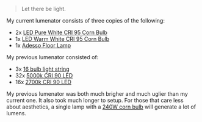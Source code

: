 > Let there be light.

My current lumenator consists of three copies of the following:

* 2x [LED Pure White CRI 95 Corn Bulb](https://smile.amazon.com/gp/product/B07PS4P15M/ref=ppx_yo_dt_b_search_asin_title?ie=UTF8&psc=1)
* 1x [LED Warm White CRI 95 Corn Bulb](https://smile.amazon.com/gp/product/B07PNVTPCR/ref=ppx_yo_dt_b_search_asin_title?ie=UTF8&th=1)
* 1x [Adesso Floor Lamp](https://smile.amazon.com/gp/product/B000PRNWBC/ref=ppx_yo_dt_b_search_asin_title?ie=UTF8&psc=1)

My previous lumenator consisted of:

* 3x [16 bulb light string](https://smile.amazon.com/gp/product/B08HLTF5L1/ref=ppx_yo_dt_b_asin_title_o00_s00?ie=UTF8&psc=1)
* 32x [5000k CRI 90 LED](https://smile.amazon.com/gp/product/B07JMP9K7W/ref=ppx_yo_dt_b_search_asin_title?ie=UTF8&psc=1)
* 16x [2700k CRI 90 LED](https://smile.amazon.com/gp/product/B07WW36YDK/ref=ppx_yo_dt_b_search_asin_title?ie=UTF8&psc=1)

My previous lumenator was both much brigher and much uglier than my current one. It also took much longer to setup. For those that care less about aesthetics, a single lamp with a [240W corn bulb](https://www.amazon.com/DragonLight-Commercial-Fanless-1000Watt-Replacement/dp/B08DY1GCC6) will generate a lot of lumens.

